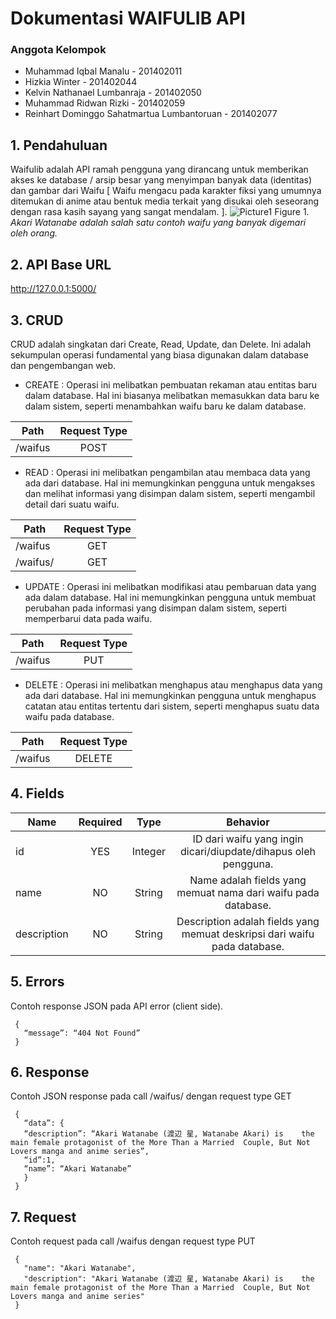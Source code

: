 # Dokumentasi WAIFULIB API
### Anggota Kelompok 
- Muhammad Iqbal Manalu  - 201402011
- Hizkia Winter  - 201402044
- Kelvin Nathanael Lumbanraja  - 201402050
- Muhammad Ridwan Rizki  - 201402059
- Reinhart Dominggo Sahatmartua Lumbantoruan  - 201402077

## 1. Pendahuluan
Waifulib adalah API ramah pengguna yang dirancang untuk memberikan akses ke database / arsip besar yang menyimpan banyak data (identitas) dan gambar dari Waifu [ Waifu mengacu pada karakter fiksi yang umumnya ditemukan di anime atau bentuk media terkait yang disukai oleh seseorang dengan rasa kasih sayang yang sangat mendalam. ].
![Picture1](https://github.com/kelvinradja21/Praktikum-PI/assets/85007577/d39bd650-c229-4afb-867e-17f8849814bc)
Figure 1. *Akari Watanabe adalah salah satu contoh waifu yang banyak digemari oleh orang.*

## 2. API Base URL
http://127.0.0.1:5000/

## 3. CRUD
CRUD adalah singkatan dari Create, Read, Update, dan Delete. Ini adalah sekumpulan operasi fundamental yang biasa digunakan dalam database dan pengembangan web. 
- CREATE :
Operasi ini melibatkan pembuatan rekaman atau entitas baru dalam database. Hal ini biasanya melibatkan memasukkan data baru ke dalam sistem, seperti menambahkan waifu baru ke dalam database.

| Path          | Request Type  | 
| ------------- |:-------------:| 
| /waifus       | POST          |

- READ :
Operasi ini melibatkan pengambilan atau membaca data yang ada dari database. Hal ini memungkinkan pengguna untuk mengakses dan melihat informasi yang disimpan dalam sistem, seperti mengambil detail dari suatu waifu.

| Path          | Request Type  | 
| ------------- |:-------------:| 
| /waifus       | GET           |
| /waifus/<id>  | GET           |
  
- UPDATE :
Operasi ini melibatkan modifikasi atau pembaruan data yang ada dalam database. Hal ini memungkinkan pengguna untuk membuat perubahan pada informasi yang disimpan dalam sistem, seperti memperbarui data pada waifu.

| Path          | Request Type  | 
| ------------- |:-------------:| 
| /waifus       | PUT           |
  
- DELETE :
Operasi ini melibatkan menghapus atau menghapus data yang ada dari database. Hal ini memungkinkan pengguna untuk menghapus catatan atau entitas tertentu dari sistem, seperti menghapus suatu data waifu pada database.

| Path          | Request Type  | 
| ------------- |:-------------:| 
| /waifus       | DELETE        |
  
## 4. Fields
 
| Name       | Required      | Type    | Behavior       |
| -----------|:-------------:|:-------:|:--------------:|
| id         | YES           | Integer |ID dari waifu yang ingin dicari/diupdate/dihapus oleh pengguna.
| name       | NO            | String  |Name adalah fields yang memuat nama dari waifu pada database.
| description| NO            | String  |Description adalah fields yang memuat deskripsi dari waifu pada database.
  
## 5. Errors
Contoh response JSON pada API error (client side).
 ```
  {
	“message”: “404 Not Found”
  }
 ```
  
 ## 6. Response
 Contoh JSON response pada call /waifus/<id> dengan request type GET
 ```
  {
	“data”: {
	“description”: “Akari Watanabe (渡辺 星, Watanabe Akari) is 	the main female protagonist of the More Than a Married 	Couple, But Not Lovers manga and anime series”,
	“id”:1, 
	“name”: “Akari Watanabe”	
	}
  }
 ```
  
 ## 7. Request
 Contoh request pada call /waifus dengan request type PUT
 ```
  {
    "name": "Akari Watanabe", 
    "description": "Akari Watanabe (渡辺 星, Watanabe Akari) is 	the main female protagonist of the More Than a Married 	Couple, But Not Lovers manga and anime series"
  }
 ```
  

